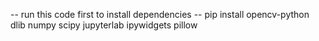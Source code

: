 -- run this code first to install dependencies --
pip install opencv-python dlib numpy scipy jupyterlab ipywidgets pillow

